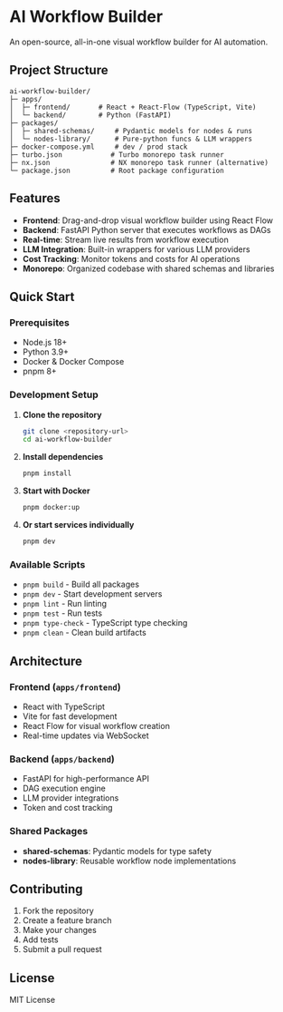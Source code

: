 # AI Workflow Builder

An open-source, all-in-one visual workflow builder for AI automation.

## Project Structure

```
ai-workflow-builder/
├─ apps/
│  ├─ frontend/       # React + React-Flow (TypeScript, Vite)
│  └─ backend/        # Python (FastAPI)
├─ packages/
│  ├─ shared-schemas/     # Pydantic models for nodes & runs
│  └─ nodes-library/      # Pure-python funcs & LLM wrappers
├─ docker-compose.yml     # dev / prod stack
├─ turbo.json            # Turbo monorepo task runner
├─ nx.json               # NX monorepo task runner (alternative)
└─ package.json          # Root package configuration
```

## Features

- **Frontend**: Drag-and-drop visual workflow builder using React Flow
- **Backend**: FastAPI Python server that executes workflows as DAGs
- **Real-time**: Stream live results from workflow execution
- **LLM Integration**: Built-in wrappers for various LLM providers
- **Cost Tracking**: Monitor tokens and costs for AI operations
- **Monorepo**: Organized codebase with shared schemas and libraries

## Quick Start

### Prerequisites

- Node.js 18+
- Python 3.9+
- Docker & Docker Compose
- pnpm 8+

### Development Setup

1. **Clone the repository**
   ```bash
   git clone <repository-url>
   cd ai-workflow-builder
   ```

2. **Install dependencies**
   ```bash
   pnpm install
   ```

3. **Start with Docker**
   ```bash
   pnpm docker:up
   ```

4. **Or start services individually**
   ```bash
   pnpm dev
   ```

### Available Scripts

- `pnpm build` - Build all packages
- `pnpm dev` - Start development servers
- `pnpm lint` - Run linting
- `pnpm test` - Run tests
- `pnpm type-check` - TypeScript type checking
- `pnpm clean` - Clean build artifacts

## Architecture

### Frontend (`apps/frontend`)
- React with TypeScript
- Vite for fast development
- React Flow for visual workflow creation
- Real-time updates via WebSocket

### Backend (`apps/backend`)
- FastAPI for high-performance API
- DAG execution engine
- LLM provider integrations
- Token and cost tracking

### Shared Packages
- **shared-schemas**: Pydantic models for type safety
- **nodes-library**: Reusable workflow node implementations

## Contributing

1. Fork the repository
2. Create a feature branch
3. Make your changes
4. Add tests
5. Submit a pull request

## License

MIT License 
